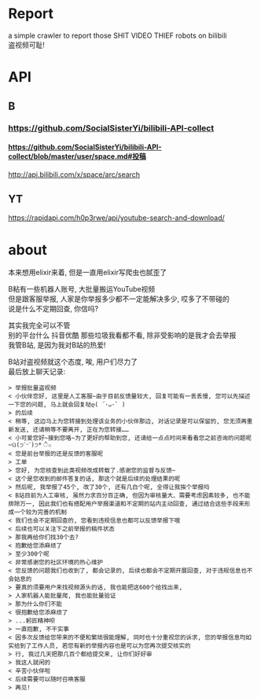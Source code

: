 # Report
a simple crawler to report those SHIT VIDEO THIEF robots on bilibili<br>
盗视频可耻!

# API
## B
### https://github.com/SocialSisterYi/bilibili-API-collect
#### https://github.com/SocialSisterYi/bilibili-API-collect/blob/master/user/space.md#投稿
http://api.bilibili.com/x/space/arc/search
## YT
https://rapidapi.com/h0p3rwe/api/youtube-search-and-download/

# about
本来想用elixir来着, 但是一直用elixir写爬虫也腻歪了<br>

B粘有一些机器人账号, 大批量搬运YouTube视频<br>
但是跟客服举报, 人家是你举报多少都不一定能解决多少, 哎多了不带碰的<br>
说是什么不定期回查, 你信吗?<br>

其实我完全可以不管<br>
别的平台什么 抖音优酷 那些垃圾我看都不看, 除非受影响的是我才会去举报<br>
我管B站, 是因为我对B站的热爱!<br>

B站对盗视频就这个态度, 唉, 用户们尽力了<br>
最后放上聊天记录: 
```
> 举报批量盗视频
< 小伙伴您好, 这里是人工客服~由于目前反馈量较大, 回复可能有一丢丢慢, 您可以先描述一下您的问题, 马上就会回复哒ღ( ´･ᴗ･` )
> 的后续
< 稍等, 这边马上为您转接到处理该业务的小伙伴那边, 对话记录是可以保留的, 您无须再重新发送, 还请稍等不要离开, 正在为您转接……
< 小可爱您好~接到您咯~为了更好的帮助到您, 还请给一点点时间来看看您之前咨询的问题呢~ଘ(੭ˊᵕˋ)੭* ੈ✩
< 您是前台举报的还是反馈的客服呢
> 工单
> 您好, 为您核查到此类视频改成转载了.感谢您的监督与反馈~
< 这个是您收到的邮件答复的话, 那这个就是后续的处理结果的呢
> 然后呢, 我举报了45个, 改了30个, 还有几白个呢, 全得让我挨个举报吗
< B站目前为人工审核, 虽然力求百分百正确, 但因为审核量大、需要考虑因素较多, 也不能排除万一, 因此我们也有搭配用户举报渠道和不定期的站内主动回查, 通过结合这些手段来形成一个较为完善的机制
< 我们也会不定期回查的, 您看到违规信息也都可以反馈举报下哦
< 后续也可以关注下之前举报的稿件状态
> 那我再给你们找30个去? 
< 抱歉给您添麻烦了
> 至少300个呢
< 非常感谢您的社区环境的热心维护
< 您反馈的问题我们也收到了, 都会记录的, 后续也都会不定期开展回查, 对于违规信息也不会姑息的
> 要真的须要用户来找视频源头的话, 我也能把这600个给找出来, 
> 人家机器人能批量爬, 我也能批量验证
> 那为什么你们不能
< 很抱歉给您添麻烦了
> ...躬匠精神呗
> 一直抱歉, 不干实事
< 因多次反馈给您带来的不便和繁琐很能理解, 同时也十分重视您的诉求, 您的举报信息均如实给到了工作人员, 若您有新的举报内容也是可以为您再次提交核实的
> 行, 我过几天把那几百个都给提交来, 让你们好好审
> 我这人就闲的
< 辛苦小伙伴啦
< 后续需要可以随时召唤客服
> 再见!

```
